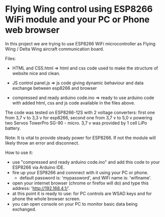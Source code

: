 # Flying Wing control using ESP8266 WiFi module  and your PC or Phone web browser 

In this project we are trying to use ESP8266 WiFi microcontroller as Flying Wing / Delta Wing aircraft communication board. 

Files: 

- HTML and CSS.html		=> html and css code used to make the structure of website nice and clean.

- JS control panel.js	=> js code giving dynamic behaviour and data exchange between esp8266 and browser

- compressed and ready arduino code.ino		=> ready to use arduino code with added html, css and js code available in the files above.



The code was tested on ESP8266-12S with 2 voltage converters: first one from 3,7 v to 3,3 v for esp8266, second one from 3,7 v to 5,0 v powering two Servos TowerPro SG-90 - micro. 3,7 v was provided by 1 cell LiPo  battery. 

Note: It is vital to provide steady power for ESP8266. If not the module will likely throw an error and disconnect.




How to use it:

- use "compressed and ready arduino code.ino" and add this code to your ESP8266 via Arduino IDE. 
- fire up your ESP8266 and connnect with it using your PC or phone.
	- default password is: 'mypassword', and WiFi name is: 'wifiname'.
- open your internet browser (chrome or firefox will do) and type this address: 'http://192.168.4.1/'.
- at this point it is ready to use: for PC controls are WSAD keys and for phone the whole browser screen.
- you can open console on your PC to monitor basic data being exchanged.



